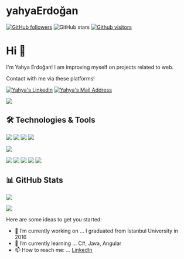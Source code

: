 # yahyaErdoğan
[![GitHub followers](https://img.shields.io/github/followers/yahyaerdoan?style=social)](https://github.com/yahyaerdoan?tab=followers)
![GitHub stars](https://img.shields.io/github/stars/yahyaerdoan?style=social)
[![Github visitors](https://visitor-badge.glitch.me/badge?page_id=yahyaerdoan.visitor-badge)](https://GitHub.com/yahyaerdoan/StrapDown.js/stargazers/)


# Hi 👋
I'm Yahya Erdoğan! I am improving myself on projects related to web.

Contact with me via these platforms! 

  <a href="https://www.linkedin.com/in/yahya-erdo%C4%9Fan-03b32720a/" target="_blank" rel="nofollow"><img alt="Yahya's Linkedin" src="https://img.shields.io/badge/LinkedIn-0077B5?style=for-the-badge&logo=linkedin&logoColor=white" /></a>
  <a href="mailto:yahyaerdoan@gmail.com" target="_blank" rel="nofollow"><img alt="Yahya's Mail Address" src="https://img.shields.io/badge/Gmail-D14836?style=for-the-badge&logo=gmail&logoColor=white" /></a>

<img src="https://img.shields.io/badge/GitHub-100000?style=for-the-badge&logo=github&logoColor=white"></img>
  
## 🛠 Technologies & Tools 
<img src="https://img.shields.io/badge/C%23-239120?style=for-the-badge&logo=c-sharp&logoColor=white"></img>
<img src="https://img.shields.io/badge/.NET-5C2D91?style=for-the-badge&logo=.net&logoColor=white"></img>
<img src="https://img.shields.io/badge/Java-ED8B00?style=for-the-badge&logo=java&logoColor=white"></img>
<img src="https://img.shields.io/badge/Spring-6DB33F?style=for-the-badge&logo=spring&logoColor=white"></img>

<img src="https://img.shields.io/badge/Microsoft_SQL_Server-CC2927?style=for-the-badge&logo=microsoft-sql-server&logoColor=white"></img>

<img src="https://img.shields.io/badge/Angular-DD0031?style=for-the-badge&logo=angular&logoColor=white"></img>
<img src="https://img.shields.io/badge/TypeScript-007ACC?style=for-the-badge&logo=typescript&logoColor=white"></img>
<img src="https://img.shields.io/badge/Bootstrap-563D7C?style=for-the-badge&logo=bootstrap&logoColor=white"></img>
<img src="https://img.shields.io/badge/HTML5-E34F26?style=for-the-badge&logo=html5&logoColor=white"></img>
<img src="https://img.shields.io/badge/CSS3-1572B6?style=for-the-badge&logo=css3&logoColor=white"></img>


## 📊 GitHub Stats

<p align="center">
  <p>
    <img src="https://github-readme-stats.vercel.app/api?username=yahyaerdoan&count_private=true&show_icons=true&theme=tokyonight">
</p>
  <p>
  <img src="https://github-readme-stats.vercel.app/api/top-langs/?username=yahyaerdoan&hide=python&layout=compact&show_icons=true&theme=tokyonight">
  </p>

</p>



Here are some ideas to get you started:

- 🔭 I’m currently working on ... I graduated from İstanbul University in 2016
- 🌱 I’m currently learning ... C#, Java, Angular
- 📫 How to reach me: ... [LinkedIn](https://www.linkedin.com/in/yahya-erdo%C4%9Fan-03b32720a/)
